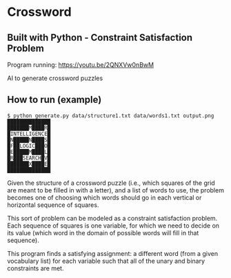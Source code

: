 # Crossword

## Built with Python - Constraint Satisfaction Problem
Program running: https://youtu.be/2QNXVw0nBwM

AI to generate crossword puzzles

## How to run (example)

```
$ python generate.py data/structure1.txt data/words1.txt output.png
██████████████
███████M████R█
█INTELLIGENCE█
█N█████N████S█
█F██LOGIC███O█
█E█████M████L█
█R███SEARCH█V█
███████X████E█
██████████████

```

Given the structure of a crossword puzzle (i.e., which squares of the grid are meant to be filled in with a letter), and a list of words to use, the problem becomes one of choosing which words should go in each vertical or horizontal sequence of squares. 

This sort of problem can be modeled as a constraint satisfaction problem. 
Each sequence of squares is one variable, for which we need to decide on its value (which word in the domain of possible words will fill in that sequence). 

This program finds a satisfying assignment: a different word (from a given vocabulary list) for each variable such that all of the unary and binary constraints are met.

